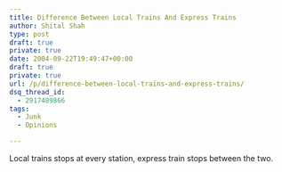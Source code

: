 ```yaml
---
title: Difference Between Local Trains And Express Trains
author: Shital Shah
type: post
draft: true
private: true
date: 2004-09-22T19:49:47+00:00
draft: true
private: true
url: /p/difference-between-local-trains-and-express-trains/
dsq_thread_id:
  - 2917489866
tags:
  - Junk
  - Opinions

---
```

Local trains stops at every station, express train stops between the two.
